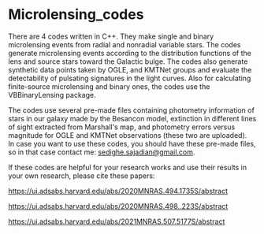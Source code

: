 # Microlensing_codes

There are 4 codes written in C++.  They make single and binary microlensing events from radial and nonradial variable stars. The codes generate microlensing events according to the distribution functions of the lens and source stars toward the Galactic bulge.
The codes also generate synthetic data points taken by OGLE, and KMTNet groups and evaluate the detectability of pulsating signatures in the light curves. 
Also for calculating finite-source microlensing and binary ones, the codes use the VBBinaryLensing package. 

The codes use several pre-made files containing photometry information of stars in our galaxy made by the Besancon model, extinction in different lines of sight extracted from Marshall's map, and photometry errors versus magnitude for OGLE and KMTNet observations (these two are uploaded).  
In case you want to use these codes, you should have these pre-made files, so in that case contact me:  sedighe.sajadian@gmail.com.  

If these codes are helpful for your research works and use their results in your own research, please cite these papers: 

https://ui.adsabs.harvard.edu/abs/2020MNRAS.494.1735S/abstract

https://ui.adsabs.harvard.edu/abs/2020MNRAS.498..223S/abstract

https://ui.adsabs.harvard.edu/abs/2021MNRAS.507.5177S/abstract
